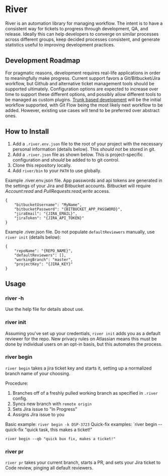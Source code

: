 # River

River is an automation library for managing workflow. The intent is to have a
consistent way for tickets to progress through development, QA, and release.
Ideally this can help developers to converge on similar processes across different
groups, keep decided processes consistent, and generate statistics useful to improving
development practices.

## Development Roadmap

For pragmatic reasons, development requires real-life applications in order to meaningfully make progress. Current
support favors a Git/Bitbucket/Jira workflow, but Github and alternative ticket management tools should be supported
ultimately. Configuration options are expected to increase over time to support these different options, and possibly
allow different tools to be managed as custom plugins. [Trunk based development][tbd] will be the initial workflow supported,
with Git Flow being the most likely next workflow to be added. However, existing use cases will tend to be preferred over
abstract ones. 

## How to Install

1. Add a `.river.env.json` file to the root of your project with the necessary personal
   information (details below). This _should not_ be stored in git.
2. Add a `.river.json` file as shown below. This is project-specific configuration
   and _should_ be added to to git control.
3. Clone this repository locally.
4. Add `river/bin` to your `PATH` to use globally.

Example .river.env.json file. App passwords and api tokens are generated in the settings of your
Jira and Bitbucket accounts. Bitbucket will require _Account:read_ and _PullRequests:read,write_ access.

```
{
    "bitbucketUsername": "MyName",
    "bitbucketPassword": "{BITBUCKET_APP_PASSWORD}",
    "jiraEmail": "{JIRA_EMAIL}",
    "jiraToken": "{JIRA_API_TOKEN}"
}

```

Example .river.json file. Do not populate `defaultReviewers` manually, use `river init` (details below):

```
{
    "repoName": "{REPO_NAME}",
    "defaultReviewers": [],
    "workingBranch": "master",
    "projectKey": "{JIRA_KEY}"
}

```

## Usage

### river -h

Use the help file for details about use.

### river init

Assuming you've set up your credentials, `river init` adds you as a default reviewer for the repo. New
privacy rules on Atlassian means this must be done by individual users on an opt-in basis, but this automates
the process.

### river begin

`river begin` takes a jira ticket key and starts it, setting up a normalized
branch name of your choosing.

Procedure:

1. Branches off of a freshly pulled working branch as specified in `.river` config.
2. Syncs new branch with `remote origin`
3. Sets Jira issue to "In Progress"
4. Assigns Jira issue to you

Basic example: `river begin -k DSP-3723`
Quick-fix examples:
`river begin --quick-fix "quick task, this makes a ticket!"

`river begin --qb "quick bux fix, makes a ticket!"`

### river pr

`river pr` takes your current branch, starts a PR, and sets your Jira ticket to Code review,
pinging all default reviewers.

[tbd]: https://trunkbaseddevelopment.com/
